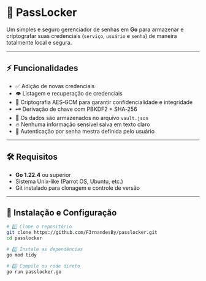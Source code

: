 # 🔐 PassLocker

Um simples e seguro gerenciador de senhas em **Go** para armazenar e criptografar suas credenciais (`serviço`, `usuário` e `senha`) de maneira totalmente local e segura.

---

## ⚡️ Funcionalidades
- ✅ Adição de novas credenciais
- 👁️ Listagem e recuperação de credenciais
- 🔐 Criptografia AES‑GCM para garantir confidencialidade e integridade
- 🗝️ Derivação de chave com PBKDF2 + SHA‑256
- 📁 Os dados são armazenados no arquivo `vault.json`
- 🔥 Nenhuma informação sensível salva em texto claro
- 👤 Autenticação por senha mestra definida pelo usuário

---

## 🛠️ Requisitos
- **Go 1.22.4** ou superior
- Sistema Unix‑like (Parrot OS, Ubuntu, etc.)
- Git instalado para clonagem e controle de versão

---

## 🚀 Instalação e Configuração
```bash
# 1️⃣ Clone o repositório
git clone https://github.com/F3rnandesBy/passlocker.git
cd passlocker

# 2️⃣ Instale as dependências
go mod tidy

# 3️⃣ Compile ou rode direto
go run passlocker.go

